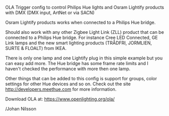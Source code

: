 OLA Trigger config to control Philips Hue lights and Osram Lightify products with DMX (DMX input, ArtNet or via SACN)

Osram Lightify products works when connected to a Philips Hue bridge.

Should also work with any other Zigbee Light Link (ZLL) product that can be connected to a Philips Hue bridge.
For instance Cree LED Connected, GE Link lamps and the new smart lighting products (TRÅDFRI, JORMLIEN, SURTE & FLOALT) from IKEA.

There is only one lamp and one Lightify plug in this simple example but you can easy add more.
The Hue bridge has some frame rate limits and I haven't checked the performance with more then one lamp.

Other things that can be added to this config is support for groups, color settings for other Hue devices and so on.
Check out the site http://developers.meethue.com for more information.

Download OLA at: https://www.openlighting.org/ola/

/Johan Nilsson
